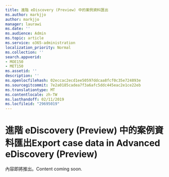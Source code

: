 ```yaml
---
title: 進階 eDiscovery (Preview) 中的案例資料匯出
ms.author: markjjo
author: markjjo
manager: laurawi
ms.date: ''
ms.audience: Admin
ms.topic: article
ms.service: o365-administration
localization_priority: Normal
ms.collection: ''
search.appverid:
- MOE150
- MET150
ms.assetid: ''
description: ''
ms.openlocfilehash: 02eccac2ecd1ee50597ddcaa8fcf0c35e724893e
ms.sourcegitcommit: 7e2a0185cadea7f3a6afc5ddc445eac2e1ce22eb
ms.translationtype: MT
ms.contentlocale: zh-TW
ms.lasthandoff: 02/11/2019
ms.locfileid: "29695019"
---
```

# <a name="export-case-data-in-advanced-ediscovery-preview"></a><span data-ttu-id="c9a7c-102">進階 eDiscovery (Preview) 中的案例資料匯出</span><span class="sxs-lookup"><span data-stu-id="c9a7c-102">Export case data in Advanced eDiscovery (Preview)</span></span>

<span data-ttu-id="c9a7c-103">內容即將推出。</span><span class="sxs-lookup"><span data-stu-id="c9a7c-103">Content coming soon.</span></span>